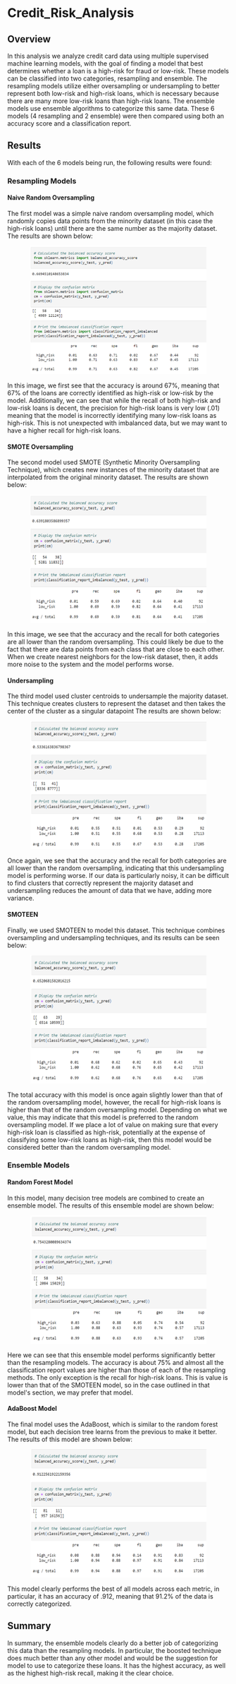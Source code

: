 # Credit_Risk_Analysis
## Overview
In this analysis we analyze credit card data using multiple supervised machine learning models, with the goal of finding a model that best determines whether a loan is a high-risk for fraud or low-risk. These models can be classified into two categories, resampling and ensemble. The resampling models utilize either oversampling or undersampling to better represent both low-risk and high-risk loans, which is necessary because there are many more low-risk loans than high-risk loans. The ensemble models use ensemble algorithms to categorize this same data. These 6 models (4 resampling and 2 ensemble) were then compared using both an accuracy score and a classification report.

## Results
With each of the 6 models being run, the following results were found:
### Resampling Models
#### Naive Random Oversampling
The first model was a simple naive random oversampling model, which randomly copies data points from the minority dataset (in this case the high-risk loans) until there are the same number as the majority dataset. The results are shown below:
<p align="center">
<img src="https://github.com/bchillman/Credit_Risk_Analysis/blob/main/Images/Random_Oversampling.png" width="400" height="291">
</p>
In this image, we first see that the accuracy is around 67%, meaning that 67% of the loans are correctly identified as high-risk or low-risk by the model. Additionally, we can see that while the recall of both high-risk and low-risk loans is decent, the precision for high-risk loans is very low (.01) meaning that the model is incorrectly identifying many low-risk loans as high-risk. This is not unexpected with imbalanced data, but we may want to have a higher recall for high-risk loans.

#### SMOTE Oversampling
The second model used SMOTE (Synthetic Minority Oversampling Technique), which creates new instances of the minority dataset that are interpolated from the original minority dataset. The results are shown below:
<p align="center">
<img src="https://github.com/bchillman/Credit_Risk_Analysis/blob/main/Images/SMOTE_Oversampling.png" width="400" height="291">
</p>
In this image, we see that the accuracy and the recall for both categories are all lower than the random oversampling. This could likely be due to the fact that there are data points from each class that are close to each other. When we create nearest neighbors for the low-risk dataset, then, it adds more noise to the system and the model performs worse.

#### Undersampling
The third model used cluster centroids to undersample the majority dataset. This technique creates clusters to represent the dataset and then takes the center of the cluster as a singular datapoint The results are shown below:
<p align="center">
<img src="https://github.com/bchillman/Credit_Risk_Analysis/blob/main/Images/Undersampling.png" width="400" height="291">
</p>
Once again, we see that the accuracy and the recall for both categories are all lower than the random oversampling, indicating that this undersampling model is performing worse. If our data is particularly noisy, it can be difficult to find clusters that correctly represent the majority dataset and undersampling reduces the amount of data that we have, adding more variance.

#### SMOTEEN
Finally, we used SMOTEEN to model this dataset. This technique combines oversampling and undersampling techniques, and its results can be seen below:
<p align="center">
<img src="https://github.com/bchillman/Credit_Risk_Analysis/blob/main/Images/SMOTEEN.png" width="400" height="291">
</p>
The total accuracy with this model is once again slightly lower than that of the random oversampling model, however, the recall for high-risk loans is higher than that of the random oversampling model. Depending on what we value, this may indicate that this model is preferred to the random oversampling model. If we place a lot of value on making sure that every high-risk loan is classified as high-risk, potentially at the expense of classifying some low-risk loans as high-risk, then this model would be considered better than the random oversampling model.

### Ensemble Models
#### Random Forest Model
In this model, many decision tree models are combined to create an ensemble model. The results of this ensemble model are shown below:
<p align="center">
<img src="https://github.com/bchillman/Credit_Risk_Analysis/blob/main/Images/Random_Forest.png" width="400" height="291">
</p>
Here we can see that this ensemble model performs significantly better than the resampling models. The accuracy is about 75% and almost all the classification report values are higher than those of each of the resampling methods. The only exception is the recall for high-risk loans. This is value is lower than that of the SMOTEEN model, so in the case outlined in that model's section, we may prefer that model.

#### AdaBoost Model
The final model uses the AdaBoost, which is similar to the random forest model, but each decision tree learns from the previous to make it better. The results of this model are shown below:
<p align="center">
<img src="https://github.com/bchillman/Credit_Risk_Analysis/blob/main/Images/AdaBoost.png" width="400" height="291">
</p>
This model clearly performs the best of all models across each metric, in particular, it has an accuracy of .912, meaning that 91.2% of the data is correctly categorized.

## Summary
In summary, the ensemble models clearly do a better job of categorizing this data than the resampling models. In particular, the boosted technique does much better than any other model and would be the suggestion for model to use to categorize these loans. It has the highest accuracy, as well as the highest high-risk recall, making it the clear choice.
